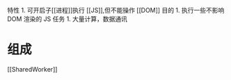 特性
	1. 可开启子[[进程]]执行 [[JS]],但不能操作 [[DOM]] 
目的
	1. 执行一些不影响 DOM 渲染的 JS 任务
		1. 大量计算，数据通讯

# 组成
[[SharedWorker]] 